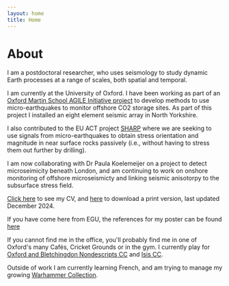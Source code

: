 ```yaml
---
layout: home
title: Home
---
```


# About

I am a postdoctoral researcher, who uses seismology to study dynamic Earth processes at a range of scales, both spatial and temporal. 

I am currently at the University of Oxford. I have been working as part of an [Oxford Martin School AGILE Initiative project](https://www.agile-initiative.ox.ac.uk/sprints/what-do-we-need-to-knre-co2-beneath-our-shelf-seas/) to develop methods to use micro-earthquakes to monitor offshore CO2 storage sites. As part of this project I installed an eight element seismic array in North Yorkshire.

<!-- ![](/assets/jpg/Station_w_scenic_background.jpg) -->


I also contributed to the EU ACT project [SHARP](https://www.sharp-storage-act.eu/work-package-2-seismicity/) where we are seeking to use signals from micro-earthquakes to obtain stress orientation and magnitude in near surface rocks passively (i.e., without having to stress them out further by drilling).

I am now collaborating with Dr Paula Koelemeijer on a project to detect microseimicity beneath London, and am continuing to work on onshore monitoring of offshore microseismicty and linking seismic anisotorpy to the subsurface stress field.

[Click here](/cv) to see my CV, and [here](/assets/files/J_Asplet_CV.pdf) to download a print version, last updated December 2024.

If you have come here from EGU, the references for my poster can be found [here](/posts/2025-04-15-egu-poster-references)

If you cannot find me in the office, you'll probably find me in one of Oxford's many Cafés, Cricket Grounds or in the gym. I currently play for [Oxford and Bletchingdon Nondescripts CC](https://obncc.play-cricket.com/home) and [Isis CC](http://www.isiscc.org.uk/).

Outside of work I am currently learning French, and am trying to manage my growing [Warhammer Collection](_posts/2023-09-23-warhammer_gallery.md).


<!-- By default, the theme only contains these few pages in order to stay lean and flexible. However, it can be easily extended to accommodate more pages, [collections](https://jekyllrb.com/docs/collections/), [categories, and tags](https://jekyllrb.com/docs/posts/#tags-and-categories). -->


<!-- {% include archive.html %} -->
